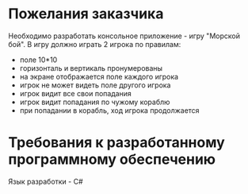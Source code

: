 # Пожелания заказчика

Необходимо разработать консольное приложение - игру "Морской бой". 
В игру должно играть 2 игрока по правилам:
- поле 10*10
- горизонталь и вертикаль пронумерованы
- на экране отображается поле каждого игрока
- игрок не может видеть поле другого игрока
- игрок видит все свои попадания
- игрок видит попадания по чужому кораблю
- при попадании в корабль, ход игрока продолжается 

# Требования к разработанному программному обеспечению
Язык разработки - C#
